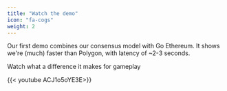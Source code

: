 ```yaml
---
title: "Watch the demo"
icon: "fa-cogs"
weight: 2
---
```

Our first demo combines our consensus model with Go Ethereum. It shows we're (much) faster than Polygon, with latency of ~2-3 seconds.

Watch what a difference it makes for gameplay

{{< youtube ACJ1o5oYE3E>}}
